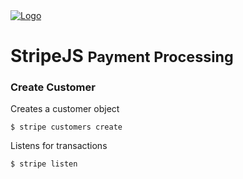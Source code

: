<head>
 
  <link 
    href="https://fonts.googleapis.com/css?family=Fira+Mono:500&display=swap" 
    rel="stylesheet">
    <script src="https://code.jquery.com/jquery-3.5.1.min.js" integrity="sha256-9/aliU8dGd2tb6OSsuzixeV4y/faTqgFtohetphbbj0=" crossorigin="anonymous"></script>
<style> 
body ::selection {
  /*highlighting*/
  background: transparent;
  text-shadow: 
    1px  0px 1px ,
    0px  1px 1px ,
    -1px  0px 1px ,
    0px -1px 1px ,
    0px  1px black ,
    1px  0px black ,
    -1px  0px black ,
    0px -1px black ;
  text-outline: black;  
}

</style>
</head>    
<div id="stack-container">
  <a href="https://stripe.com/docs/development"><img src="https://upload.wikimedia.org/wikipedia/commons/thumb/b/ba/Stripe_Logo%2C_revised_2016.svg/362px-Stripe_Logo%2C_revised_2016.svg.png" alt="Logo"></a>
</div>

#  <span class="react">StripeJS</span> <small class="Teal">Payment Processing</small>
 
### Create Customer
Creates a customer object

    $ stripe customers create 
Listens for transactions

    $ stripe listen